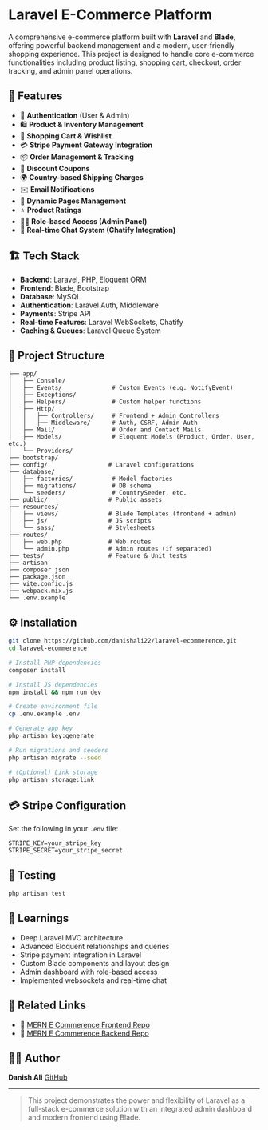 # Laravel E-Commerce Platform

A comprehensive e-commerce platform built with **Laravel** and **Blade**, offering powerful backend management and a modern, user-friendly shopping experience. This project is designed to handle core e-commerce functionalities including product listing, shopping cart, checkout, order tracking, and admin panel operations.

## 🚀 Features

* 🔐 **Authentication** (User & Admin)
* 🛍️ **Product & Inventory Management**
* 🛒 **Shopping Cart & Wishlist**
* 💳 **Stripe Payment Gateway Integration**
* 📦 **Order Management & Tracking**
* 🧾 **Discount Coupons**
* 🌍 **Country-based Shipping Charges**
* ✉️ **Email Notifications**
* 📄 **Dynamic Pages Management**
* ⭐ **Product Ratings**
* 🧑‍💼 **Role-based Access (Admin Panel)**
* 💬 **Real-time Chat System (Chatify Integration)**

## 🏗️ Tech Stack

* **Backend**: Laravel, PHP, Eloquent ORM
* **Frontend**: Blade, Bootstrap
* **Database**: MySQL
* **Authentication**: Laravel Auth, Middleware
* **Payments**: Stripe API
* **Real-time Features**: Laravel WebSockets, Chatify
* **Caching & Queues**: Laravel Queue System

## 📁 Project Structure

```
├── app/
│   ├── Console/
│   ├── Events/              # Custom Events (e.g. NotifyEvent)
│   ├── Exceptions/
│   ├── Helpers/             # Custom helper functions
│   ├── Http/
│   │   ├── Controllers/     # Frontend + Admin Controllers
│   │   ├── Middleware/      # Auth, CSRF, Admin Auth
│   ├── Mail/                # Order and Contact Mails
│   ├── Models/              # Eloquent Models (Product, Order, User, etc.)
│   └── Providers/
├── bootstrap/
├── config/                 # Laravel configurations
├── database/
│   ├── factories/           # Model factories
│   ├── migrations/          # DB schema
│   └── seeders/             # CountrySeeder, etc.
├── public/                 # Public assets
├── resources/
│   ├── views/              # Blade Templates (frontend + admin)
│   ├── js/                 # JS scripts
│   └── sass/               # Stylesheets
├── routes/
│   ├── web.php             # Web routes
│   └── admin.php           # Admin routes (if separated)
├── tests/                  # Feature & Unit tests
├── artisan
├── composer.json
├── package.json
├── vite.config.js
├── webpack.mix.js
└── .env.example
```

## ⚙️ Installation

```bash
git clone https://github.com/danishali22/laravel-ecommerence.git
cd laravel-ecommerence

# Install PHP dependencies
composer install

# Install JS dependencies
npm install && npm run dev

# Create environment file
cp .env.example .env

# Generate app key
php artisan key:generate

# Run migrations and seeders
php artisan migrate --seed

# (Optional) Link storage
php artisan storage:link
```

## 💳 Stripe Configuration

Set the following in your `.env` file:

```
STRIPE_KEY=your_stripe_key
STRIPE_SECRET=your_stripe_secret
```

## 🧪 Testing

```bash
php artisan test
```

## 🧠 Learnings

* Deep Laravel MVC architecture
* Advanced Eloquent relationships and queries
* Stripe payment integration in Laravel
* Custom Blade components and layout design
* Admin dashboard with role-based access
* Implemented websockets and real-time chat

## 📎 Related Links

* 🔗 [MERN E Commerence Frontend Repo](https://github.com/danishali22/mern-ecommerence-frontend)
* 🔗 [MERN E Commerence Backend Repo](https://github.com/danishali22/mern-ecommerence-backend)

## 🧑‍💻 Author

**Danish Ali**
[GitHub](https://github.com/danishali22)

---

> This project demonstrates the power and flexibility of Laravel as a full-stack e-commerce solution with an integrated admin dashboard and modern frontend using Blade.
